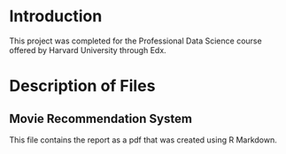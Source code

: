 # Introduction
This project was completed for the Professional Data Science course offered by Harvard University through Edx. 

# Description of Files

## Movie Recommendation System
This file contains the report as a pdf that was created using R Markdown.
